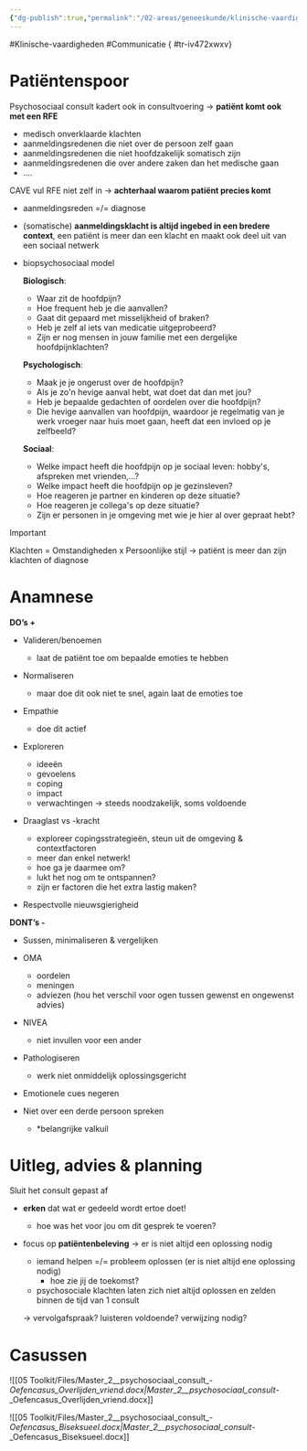 ```yaml
---
{"dg-publish":true,"permalink":"/02-areas/geneeskunde/klinische-vaardigheden/psychosociaal-consult/","noteIcon":"","created":"2024-11-24T10:56:31.082+01:00","updated":"2025-01-01T06:08:40.367+01:00"}
---
```


#Klinische-vaardigheden #Communicatie
{ #tr-iv472xwxv}


# Patiëntenspoor

Psychosociaal consult kadert ook in consultvoering → **patiënt komt ook met een RFE**

- medisch onverklaarde klachten
- aanmeldingsredenen die niet over de persoon zelf gaan
- aanmeldingsredenen die niet hoofdzakelijk somatisch zijn
- aanmeldingsredenen die over andere zaken dan het medische gaan
- ….

  

CAVE vul RFE niet zelf in → **achterhaal waarom patiënt precies komt**

- aanmeldingsreden =/= diagnose
- (somatische) **aanmeldingsklacht is altijd ingebed in een bredere context**, een patiënt is meer dan een klacht en maakt ook deel uit van een sociaal netwerk

- biopsychosociaal model
    
    **Biologisch**:
    
    - Waar zit de hoofdpijn?
    - Hoe frequent heb je die aanvallen?
    - Gaat dit gepaard met misselijkheid of braken?
    - Heb je zelf al iets van medicatie uitgeprobeerd?
    - Zijn er nog mensen in jouw familie met een dergelijke hoofdpijnklachten?
    
      
    
    **Psychologisch**:
    
    - Maak je je ongerust over de hoofdpijn?
    - Als je zo'n hevige aanval hebt, wat doet dat dan met jou?
    - Heb je bepaalde gedachten of oordelen over die hoofdpijn?
    - Die hevige aanvallen van hoofdpijn, waardoor je regelmatig van je werk vroeger naar huis moet gaan, heeft dat een invloed op je zelfbeeld?
    
    **Sociaal**:
    
    - Welke impact heeft die hoofdpijn op je sociaal leven: hobby's, afspreken met vrienden,...?
    - Welke impact heeft die hoofdpijn op je gezinsleven?
    - Hoe reageren je partner en kinderen op deze situatie?
    - Hoe reageren je collega's op deze situatie?
    - Zijn er personen in je omgeving met wie je hier al over gepraat hebt?
    

> [!important]  
> Klachten = Omstandigheden x Persoonlijke stijl → patiënt is meer dan zijn klachten of diagnose  

# Anamnese

**DO’s +** 

- Valideren/benoemen

	- laat de patiënt toe om bepaalde emoties te hebben

- Normaliseren

	- maar doe dit ook niet te snel, again laat de emoties toe

- Empathie

	- doe dit actief

- Exploreren
	- ideeën
	- gevoelens
	- coping
	- impact
	- verwachtingen
→ steeds noodzakelijk, soms voldoende  
  
- Draaglast vs -kracht
	- exploreer copingsstrategieën, steun uit de omgeving & contextfactoren
	- meer dan enkel netwerk!
    - hoe ga je daarmee om?
    - lukt het nog om te ontspannen?
    - zijn er factoren die het extra lastig maken?

- Respectvolle nieuwsgierigheid

**DONT’s -**

- Sussen, minimaliseren & vergelijken

- OMA
	- oordelen
	- meningen
	- adviezen (hou het verschil voor ogen tussen gewenst en ongewenst advies)

- NIVEA
	- niet invullen voor een ander

- Pathologiseren
	- werk niet onmiddelijk oplossingsgericht

- Emotionele cues negeren

- Niet over een derde persoon spreken
	- *belangrijke valkuil

# Uitleg, advies & planning

Sluit het consult gepast af

- **erken** dat wat er gedeeld wordt ertoe doet!
    - hoe was het voor jou om dit gesprek te voeren?
- focus op **patiëntenbeleving** → er is niet altijd een oplossing nodig
    
    - iemand helpen =/= probleem oplossen (er is niet altijd ene oplossing nodig)
        - hoe zie jij de toekomst?
    - psychosociale klachten laten zich niet altijd oplossen en zelden binnen de tijd van 1 consult
    
    → vervolgafspraak? luisteren voldoende? verwijzing nodig?
    

# Casussen

![[05 Toolkit/Files/Master_2__psychosociaal_consult_-_Oefencasus_Overlijden_vriend.docx|Master_2__psychosociaal_consult_-_Oefencasus_Overlijden_vriend.docx]]

![[05 Toolkit/Files/Master_2__psychosociaal_consult_-_Oefencasus_Biseksueel.docx|Master_2__psychosociaal_consult_-_Oefencasus_Biseksueel.docx]]